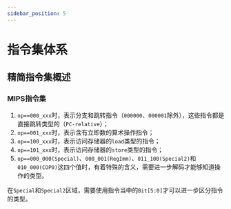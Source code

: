 ```yaml
---
sidebar_position: 5
---
```

# 指令集体系

## 精简指令集概述

### MIPS指令集

1. `op==000_xxx`时，表示分支和跳转指令（`000000`、`000001`除外），这些指令都是直接跳转类型的（`PC-relative`）；
2. `op==001_xxx`时，表示含有立即数的算术操作指令；
3. `op==100_xxx`时，表示访问存储器的`load`类型的指令；
4. `op==101_xxx`时，表示访问存储器的`store`类型的指令；
5. `op==000_000(Special)`、`000_001(RegImm)`、`011_100(Special2)`和`010_000(COP0)`这四个值时，有着特殊的含义，需要进一步解码才能够知道操作的类型。

在`Special`和`Special2`区域，需要使用指令当中的`Bit[5:0]`才可以进一步区分指令的类型。
